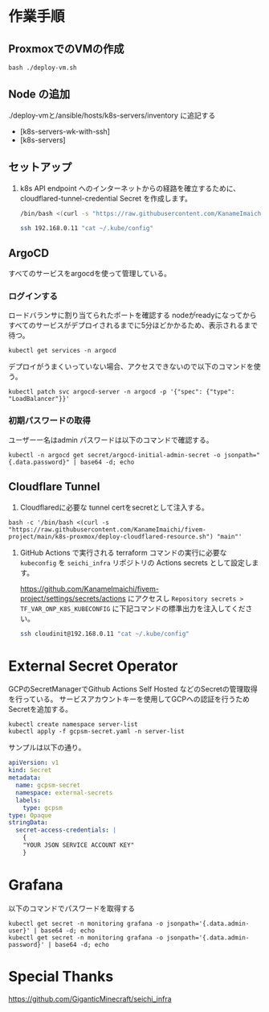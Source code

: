 # 作業手順

## ProxmoxでのVMの作成

```shell
bash ./deploy-vm.sh
```

## Node の追加

./deploy-vmと/ansible/hosts/k8s-servers/inventory に追記する

- [k8s-servers-wk-with-ssh]
- [k8s-servers]

## セットアップ

1. k8s API endpoint へのインターネットからの経路を確立するために、 cloudflared-tunnel-credential Secret を作成します。

    ```bash
    /bin/bash <(curl -s "https://raw.githubusercontent.com/KanameImaichi/fivem-project/main/k8s-proxmox/deploy-k8s-api-cloudflared-resources-to-cp-1.sh") "main"
    ```

   ```bash
   ssh 192.168.0.11 "cat ~/.kube/config" 
   ```

## ArgoCD

すべてのサービスをargocdを使って管理している。

### ログインする

ロードバランサに割り当てられたポートを確認する
nodeがreadyになってからすべてのサービスがデプロイされるまでに5分ほどかかるため、表示されるまで待つ。

```shell
kubectl get services -n argocd
```

デプロイがうまくいっていない場合、アクセスできないので以下のコマンドを使う。

```shell
kubectl patch svc argocd-server -n argocd -p '{"spec": {"type": "LoadBalancer"}}'
```

### 初期パスワードの取得

ユーザーー名はadmin
パスワードは以下のコマンドで確認する。

```shell
kubectl -n argocd get secret/argocd-initial-admin-secret -o jsonpath="{.data.password}" | base64 -d; echo
```
## Cloudflare Tunnel
1. Cloudflaredに必要な tunnel certをsecretとして注入する。
```shell
bash -c '/bin/bash <(curl -s "https://raw.githubusercontent.com/KanameImaichi/fivem-project/main/k8s-proxmox/deploy-cloudflared-resource.sh") "main"'
```
1. GitHub Actions で実行される terraform コマンドの実行に必要な `kubeconfig` を `seichi_infra` リポジトリの Actions secrets として設定します。

   https://github.com/KanameImaichi/fivem-project/settings/secrets/actions にアクセスし `Repository secrets > TF_VAR_ONP_K8S_KUBECONFIG` に下記コマンドの標準出力を注入してください。
    ```bash
    ssh cloudinit@192.168.0.11 "cat ~/.kube/config" 
    ```

# External Secret Operator

GCPのSecretManagerでGithub Actions Self Hosted などのSecretの管理取得を行っている。
サービスアカウントキーを使用してGCPへの認証を行うためSecretを追加する。

```shell
kubectl create namespace server-list
kubectl apply -f gcpsm-secret.yaml -n server-list 
```

サンプルは以下の通り。

```yaml
apiVersion: v1
kind: Secret
metadata:
  name: gcpsm-secret
  namespace: external-secrets
  labels:
    type: gcpsm
type: Opaque
stringData:
  secret-access-credentials: |
    {
    "YOUR JSON SERVICE ACCOUNT KEY"
    }


```

# Grafana

以下のコマンドでパスワードを取得する

```shell
kubectl get secret -n monitoring grafana -o jsonpath='{.data.admin-user}' | base64 -d; echo
kubectl get secret -n monitoring grafana -o jsonpath='{.data.admin-password}' | base64 -d; echo
```

# Special Thanks

https://github.com/GiganticMinecraft/seichi_infra